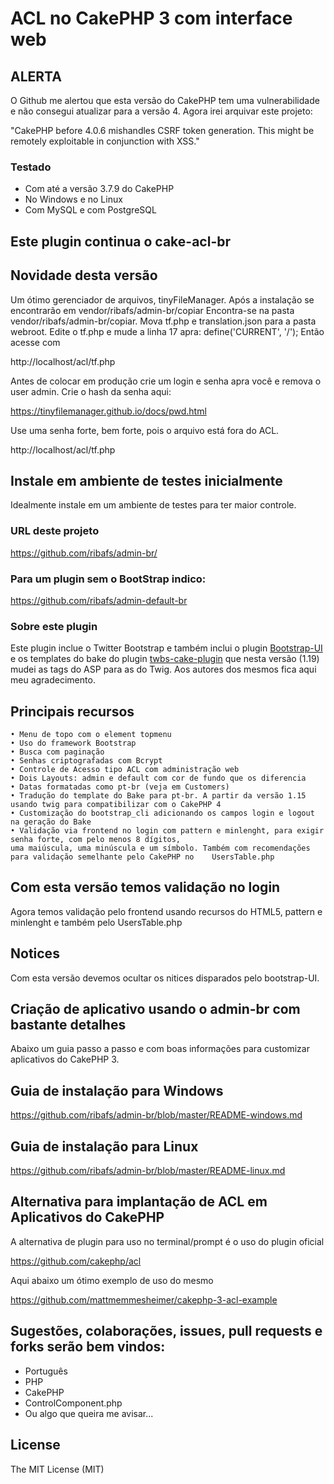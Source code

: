 # ACL no CakePHP 3 com interface web

## ALERTA

O Github me alertou que esta versão do CakePHP tem uma vulnerabilidade e não consegui atualizar para a versão 4. Agora irei arquivar este projeto:

"CakePHP before 4.0.6 mishandles CSRF token generation. This might be remotely exploitable in conjunction with XSS."

### Testado
- Com até a versão 3.7.9 do CakePHP
- No Windows e no Linux
- Com MySQL e com PostgreSQL

## Este plugin continua o cake-acl-br

## Novidade desta versão
Um ótimo gerenciador de arquivos, tinyFileManager. Após a instalação se encontrarão em vendor/ribafs/admin-br/copiar
Encontra-se na pasta vendor/ribafs/admin-br/copiar. Mova tf.php e translation.json para a pasta webroot.
Edite o tf.php e mude a linha 17 apra: define('CURRENT', '/');
Então acesse com

http://localhost/acl/tf.php

Antes de colocar em produção crie um login e senha apra você e remova o user admin. Crie o hash da senha aqui:

https://tinyfilemanager.github.io/docs/pwd.html

Use uma senha forte, bem forte, pois o arquivo está fora do ACL.

http://localhost/acl/tf.php

## Instale em ambiente de testes inicialmente
Idealmente instale em um ambiente de testes para ter maior controle.

### URL deste projeto 
https://github.com/ribafs/admin-br/

### Para um plugin sem o BootStrap indico:

https://github.com/ribafs/admin-default-br

### Sobre este plugin
Este plugin inclue o Twitter Bootstrap e também inclui o plugin [Bootstrap-UI](https://github.com/FriendsOfCake/bootstrap-ui) e os templates do bake do plugin [twbs-cake-plugin](https://github.com/elboletaire/twbs-cake-plugin) que nesta versão (1.19) mudei as tags do ASP para as do Twig. Aos autores dos mesmos fica aqui meu agradecimento.

## Principais recursos    
    • Menu de topo com o element topmenu 
    • Uso do framework Bootstrap
    • Busca com paginação 
    • Senhas criptografadas com Bcrypt 
    • Controle de Acesso tipo ACL com administração web 
    • Dois Layouts: admin e default com cor de fundo que os diferencia
    • Datas formatadas como pt-br (veja em Customers)
    • Tradução do template do Bake para pt-br. A partir da versão 1.15 usando twig para compatibilizar com o CakePHP 4
    • Customização do bootstrap_cli adicionando os campos login e logout na geração do Bake
    • Validação via frontend no login com pattern e minlenght, para exigir senha forte, com pelo menos 8 dígitos,     
    uma maiúscula, uma minúscula e um símbolo. Também com recomendações para validação semelhante pelo CakePHP no    UsersTable.php

## Com esta versão temos validação no login
Agora temos validação pelo frontend usando recursos do HTML5, pattern e minlenght e também pelo UsersTable.php
    
## Notices
Com esta versão devemos ocultar os nitices disparados pelo bootstrap-UI.

## Criação de aplicativo usando o admin-br com bastante detalhes

Abaixo um guia passo a passo e com boas informações para customizar aplicativos do CakePHP 3.

## Guia de instalação para Windows

https://github.com/ribafs/admin-br/blob/master/README-windows.md

## Guia de instalação para Linux

https://github.com/ribafs/admin-br/blob/master/README-linux.md

## Alternativa para implantação de ACL em Aplicativos do CakePHP

A alternativa de plugin para uso no terminal/prompt é o uso do plugin oficial

https://github.com/cakephp/acl

Aqui abaixo um ótimo exemplo de uso do mesmo

https://github.com/mattmemmesheimer/cakephp-3-acl-example

## Sugestões, colaborações, issues, pull requests e forks serão bem vindos:

- Português
- PHP
- CakePHP
- ControlComponent.php
- Ou algo que queira me avisar...

License
-------

The MIT License (MIT)
